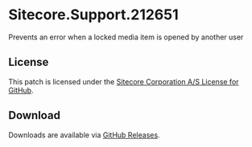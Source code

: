 # Sitecore.Support.212651
Prevents an error when a locked media item is opened by another user

## License  
This patch is licensed under the [Sitecore Corporation A/S License for GitHub](https://github.com/sitecoresupport/Sitecore.Support.212651/blob/master/LICENSE).  

## Download  
Downloads are available via [GitHub Releases](https://github.com/sitecoresupport/Sitecore.Support.212651/releases).  
